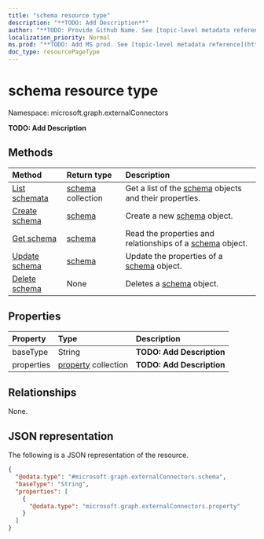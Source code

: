 ```yaml
---
title: "schema resource type"
description: "**TODO: Add Description**"
author: "**TODO: Provide Github Name. See [topic-level metadata reference](https://msgo.azurewebsites.net/add/document/guidelines/metadata.html#topic-level-metadata)**"
localization_priority: Normal
ms.prod: "**TODO: Add MS prod. See [topic-level metadata reference](https://msgo.azurewebsites.net/add/document/guidelines/metadata.html#topic-level-metadata)**"
doc_type: resourcePageType
---
```


# schema resource type

Namespace: microsoft.graph.externalConnectors



**TODO: Add Description**

## Methods
|Method|Return type|Description|
|:---|:---|:---|
|[List schemata](../api/schema-list.md)|[schema](../resources/externalconnectors-schema.md) collection|Get a list of the [schema](../resources/schema.md) objects and their properties.|
|[Create schema](../api/externalconnectors-schema-create.md)|[schema](../resources/externalconnectors-schema.md)|Create a new [schema](../resources/externalconnectors-schema.md) object.|
|[Get schema](../api/externalconnectors-schema-get.md)|[schema](../resources/externalconnectors-schema.md)|Read the properties and relationships of a [schema](../resources/externalconnectors-schema.md) object.|
|[Update schema](../api/externalconnectors-schema-update.md)|[schema](../resources/externalconnectors-schema.md)|Update the properties of a [schema](../resources/externalconnectors-schema.md) object.|
|[Delete schema](../api/externalconnectors-schema-delete.md)|None|Deletes a [schema](../resources/externalconnectors-schema.md) object.|

## Properties
|Property|Type|Description|
|:---|:---|:---|
|baseType|String|**TODO: Add Description**|
|properties|[property](../resources/externalconnectors-property.md) collection|**TODO: Add Description**|

## Relationships
None.

## JSON representation
The following is a JSON representation of the resource.
<!-- {
  "blockType": "resource",
  "keyProperty": "id",
  "@odata.type": "microsoft.graph.externalConnectors.schema",
  "openType": false
}
-->
``` json
{
  "@odata.type": "#microsoft.graph.externalConnectors.schema",
  "baseType": "String",
  "properties": [
    {
      "@odata.type": "microsoft.graph.externalConnectors.property"
    }
  ]
}
```

